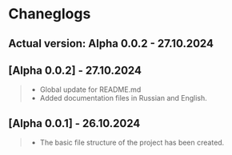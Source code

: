 # Chaneglogs
## Actual version: **Alpha 0.0.2 - 27.10.2024**

## [Alpha 0.0.2] - 27.10.2024
> - Global update for README.md
> - Added documentation files in Russian and English.

## [Alpha 0.0.1] - 26.10.2024
> - The basic file structure of the project has been created.